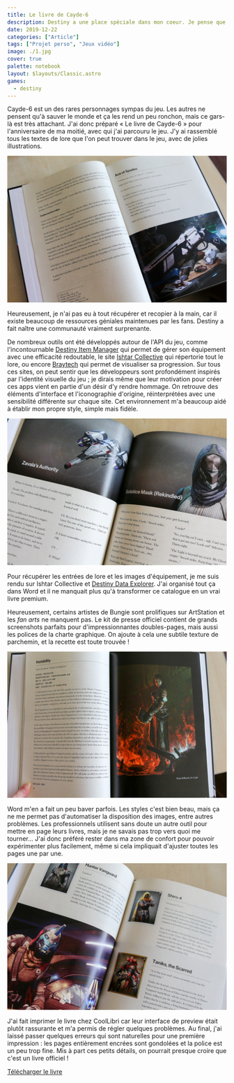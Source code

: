 ```yaml
---
title: Le livre de Cayde-6
description: Destiny a une place spéciale dans mon coeur. Je pense que le premier opus est le meilleur jeu du monde (ou presque), alors j'en ai fait un livre.
date: 2019-12-22
categories: ["Article"]
tags: ["Projet perso", "Jeux vidéo"]
image: ./1.jpg
cover: true
palette: notebook
layout: $layouts/Classic.astro
games:
  - destiny
---
```


Cayde-6 est un des rares personnages sympas du jeu. Les autres ne pensent qu'à sauver le monde et ça les rend un peu ronchon, mais ce gars-là est très attachant. J'ai donc préparé « Le livre de Cayde-6 » pour l'anniversaire de ma moitié, avec qui j'ai parcouru le jeu. J'y ai rassemblé tous les textes de lore que l'on peut trouver dans le jeu, avec de jolies illustrations.

![](./2.jpg)

Heureusement, je n'ai pas eu à tout récupérer et recopier à la main, car il existe beaucoup de ressources géniales maintenues par les fans. Destiny a fait naître une communauté vraiment surprenante.

De nombreux outils ont été développés autour de l'API du jeu, comme l'incontournable [Destiny Item Manager](https://destinyitemmanager.com/) qui permet de gérer son équipement avec une efficacité redoutable, le site [Ishtar Collective](https://www.ishtar-collective.net/) qui répertorie tout le lore, ou encore [Braytech](https://braytech.org/) qui permet de visualiser sa progression. Sur tous ces sites, on peut sentir que les développeurs sont profondément inspirés par l'identité visuelle du jeu ; je dirais même que leur motivation pour créer ces apps vient en partie d'un désir d'y rendre hommage. On retrouve des éléments d'interface et l'iconographie d'origine, réinterprétées avec une sensibilité différente sur chaque site. Cet environnement m'a beaucoup aidé à établir mon propre style, simple mais fidèle.

![](./5.jpg)

Pour récupérer les entrées de lore et les images d'équipement, je me suis rendu sur Ishtar Collective et [Destiny Data Explorer](https://data.destinysets.com/). J'ai organisé tout ça dans Word et il ne manquait plus qu'à transformer ce catalogue en un vrai livre premium.

Heureusement, certains artistes de Bungie sont prolifiques sur ArtStation et les _fan arts_ ne manquent pas. Le kit de presse officiel contient de grands screenshots parfaits pour d'impressionnantes doubles-pages, mais aussi les polices de la charte graphique. On ajoute à cela une subtile texture de parchemin, et la recette est toute trouvée !

![](./3.jpg)

Word m'en a fait un peu baver parfois. Les styles c'est bien beau, mais ça ne me permet pas d'automatiser la disposition des images, entre autres problèmes. Les professionnels utilisent sans doute un autre outil pour mettre en page leurs livres, mais je ne savais pas trop vers quoi me tourner... J'ai donc préféré rester dans ma zone de confort pour pouvoir expérimenter plus facilement, même si cela impliquait d'ajuster toutes les pages une par une.

![](./4.jpg)

J'ai fait imprimer le livre chez CoolLibri car leur interface de preview était plutôt rassurante et m'a permis de régler quelques problèmes. Au final, j'ai laissé passer quelques erreurs qui sont naturelles pour une première impression : les pages entièrement encrées sont gondolées et la police est un peu trop fine. Mis à part ces petits détails, on pourrait presque croire que c'est un livre officiel !

[Télécharger le livre](https://mega.nz/#!BcYSBQYb!EnY3IxHxzzMLvh5KWg9FJvUX3z-Wz-OHJwdwMCwXKyg)
